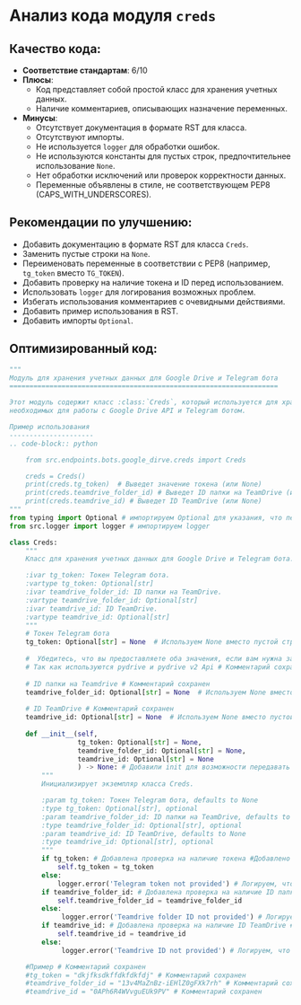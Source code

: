 # Анализ кода модуля `creds`

## Качество кода:
- **Соответствие стандартам**: 6/10
- **Плюсы**:
    - Код представляет собой простой класс для хранения учетных данных.
    - Наличие комментариев, описывающих назначение переменных.
- **Минусы**:
    - Отсутствует документация в формате RST для класса.
    - Отсутствуют импорты.
    - Не используется `logger` для обработки ошибок.
    - Не используются константы для пустых строк, предпочтительнее использование `None`.
    - Нет обработки исключений или проверок корректности данных.
    - Переменные объявлены в стиле, не соответствующем PEP8 (CAPS_WITH_UNDERSCORES).

## Рекомендации по улучшению:
- Добавить документацию в формате RST для класса `Creds`.
- Заменить пустые строки на `None`.
- Переименовать переменные в соответствии с PEP8 (например, `tg_token` вместо `TG_TOKEN`).
- Добавить проверку на наличие токена и ID перед использованием.
- Использовать `logger` для логирования возможных проблем.
- Избегать использования комментариев с очевидными действиями.
- Добавить пример использования в RST.
- Добавить импорты `Optional`.

## Оптимизированный код:
```python
"""
Модуль для хранения учетных данных для Google Drive и Telegram бота
===================================================================

Этот модуль содержит класс :class:`Creds`, который используется для хранения учетных данных,
необходимых для работы с Google Drive API и Telegram ботом.

Пример использования
---------------------
.. code-block:: python

    from src.endpoints.bots.google_dirve.creds import Creds

    creds = Creds()
    print(creds.tg_token)  # Выведет значение токена (или None)
    print(creds.teamdrive_folder_id) # Выведет ID папки на TeamDrive (или None)
    print(creds.teamdrive_id) # Выведет ID TeamDrive (или None)
"""
from typing import Optional # импортируем Optional для указания, что переменные могут быть None
from src.logger import logger # импортируем logger

class Creds:
    """
    Класс для хранения учетных данных для Google Drive и Telegram бота.

    :ivar tg_token: Токен Telegram бота.
    :vartype tg_token: Optional[str]
    :ivar teamdrive_folder_id: ID папки на TeamDrive.
    :vartype teamdrive_folder_id: Optional[str]
    :ivar teamdrive_id: ID TeamDrive.
    :vartype teamdrive_id: Optional[str]
    """
    # Токен Telegram бота
    tg_token: Optional[str] = None  # Используем None вместо пустой строки #Изменено
    
    #  Убедитесь, что вы предоставляете оба значения, если вам нужна загрузка Teamdrive # Комментарий сохранен
    # Так как используются pydrive и pydrive v2 Api # Комментарий сохранен
    
    # ID папки на Teamdrive # Комментарий сохранен
    teamdrive_folder_id: Optional[str] = None  # Используем None вместо пустой строки #Изменено
    
    # ID TeamDrive # Комментарий сохранен
    teamdrive_id: Optional[str] = None  # Используем None вместо пустой строки #Изменено
    
    def __init__(self, 
                 tg_token: Optional[str] = None, 
                 teamdrive_folder_id: Optional[str] = None, 
                 teamdrive_id: Optional[str] = None
                 ) -> None: # Добавили init для возможности передавать значения при инициализации класса #Добавлено
        """
        Инициализирует экземпляр класса Creds.

        :param tg_token: Токен Telegram бота, defaults to None
        :type tg_token: Optional[str], optional
        :param teamdrive_folder_id: ID папки на TeamDrive, defaults to None
        :type teamdrive_folder_id: Optional[str], optional
        :param teamdrive_id: ID TeamDrive, defaults to None
        :type teamdrive_id: Optional[str], optional
        """
        if tg_token: # Добавлена проверка на наличие токена #Добавлено
            self.tg_token = tg_token
        else:
            logger.error('Telegram token not provided') # Логируем, что токен не был предоставлен #Добавлено
        if teamdrive_folder_id: # Добавлена проверка на наличие ID папки #Добавлено
            self.teamdrive_folder_id = teamdrive_folder_id
        else:
             logger.error('Teamdrive folder ID not provided') # Логируем, что ID папки не был предоставлен #Добавлено
        if teamdrive_id: # Добавлена проверка на наличие ID TeamDrive #Добавлено
            self.teamdrive_id = teamdrive_id
        else:
             logger.error('Teamdrive ID not provided') # Логируем, что ID TeamDrive не был предоставлен #Добавлено

    #Пример # Комментарий сохранен
    #tg_token = "dkjfksdkffdkfdkfdj" # Комментарий сохранен
    #teamdrive_folder_id = "13v4MaZnBz-iEHlZ0gFXk7rh" # Комментарий сохранен
    #teamdrive_id = "0APh6R4WVvguEUk9PV" # Комментарий сохранен